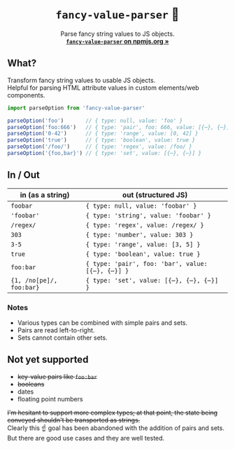 <h1 align="center"><code>fancy-value-parser</code> 💍</h1>

<p align="center">
  Parse fancy string values to JS objects.<br>
  <a href="https://www.npmjs.com/package/fancy-value-parser"><strong><code>fancy-value-parser</code> on npmjs.org »</strong></a>
</p>

## What?

Transform fancy string values to usable JS objects.  
Helpful for parsing HTML attribute values in custom elements/web components.

```js
import parseOption from 'fancy-value-parser'

parseOption('foo')       // { type: null, value: 'foo' }
parseOption('foo:666')   // { type: 'pair', foo: 666, value: [{⋯}, {⋯}] }
parseOption('0-42')      // { type: 'range', value: [0, 42] }
parseOption('true')      // { type: 'boolean', value: true }
parseOption('/foo/')     // { type: 'regex', value: /foo/ }
parseOption('{foo,bar}') // { type: 'set', value: [{⋯}, {⋯}] }
```

## In / Out

| in (as a string) | out (structured JS) |
| -- | --- |
| `foobar` | `{ type: null, value: 'foobar' }` |
| `'foobar'` | `{ type: 'string', value: 'foobar' }` |
| `/regex/` | `{ type: 'regex', value: /regex/ }` |
| `303` | `{ type: 'number', value: 303 }` |
| `3-5` | `{ type: 'range', value: [3, 5] }` |
| `true` | `{ type: 'boolean', value: true }` |
| `foo:bar` | `{ type: 'pair', foo: 'bar', value: [{⋯}, {⋯}] }` |
| `{1, /no[pe]/, foo:bar}` | `{ type: 'set', value: [{⋯}, {⋯}, {⋯}] }` |

### Notes

- Various types can be combined with simple pairs and sets.
- Pairs are read left-to-right.
- Sets cannot contain other sets.

## Not yet supported

- ~~key-value pairs like `foo:bar`~~
- ~~booleans~~
- dates
- floating point numbers

~~I'm hesitant to support more complex types; at that point, the state being conveyed shouldn't be transported as strings.~~  
Clearly this ☝️ goal has been abandoned with the addition of pairs and sets. But there are good use cases and they are well tested.

